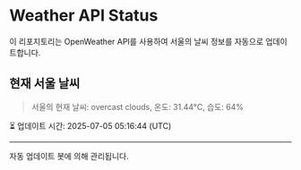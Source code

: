 
# Weather API Status

이 리포지토리는 OpenWeather API를 사용하여 서울의 날씨 정보를 자동으로 업데이트합니다.

## 현재 서울 날씨
> 서울의 현재 날씨: overcast clouds, 온도: 31.44°C, 습도: 64%

⏳ 업데이트 시간: 2025-07-05 05:16:44 (UTC)

---
자동 업데이트 봇에 의해 관리됩니다.
